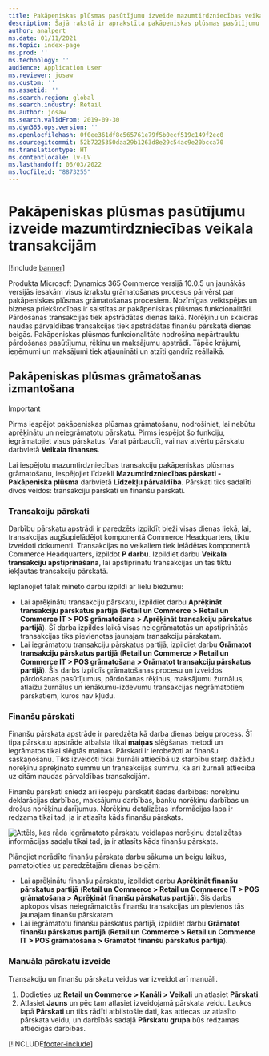 ```yaml
---
title: Pakāpeniskas plūsmas pasūtījumu izveide mazumtirdzniecības veikala transakcijām
description: Šajā rakstā ir aprakstīta pakāpeniskas plūsmas pasūtījumu izveide veikala transakcijām risinājumā Microsoft Dynamics 365 Commerce.
author: analpert
ms.date: 01/11/2021
ms.topic: index-page
ms.prod: ''
ms.technology: ''
audience: Application User
ms.reviewer: josaw
ms.custom: ''
ms.assetid: ''
ms.search.region: global
ms.search.industry: Retail
ms.author: josaw
ms.search.validFrom: 2019-09-30
ms.dyn365.ops.version: ''
ms.openlocfilehash: 0f0ee361df8c565761e79f5b0ecf519c149f2ec0
ms.sourcegitcommit: 52b7225350daa29b1263d8e29c54ac9e20bcca70
ms.translationtype: HT
ms.contentlocale: lv-LV
ms.lasthandoff: 06/03/2022
ms.locfileid: "8873255"
---
```

# <a name="trickle-feed-based-order-creation-for-retail-store-transactions"></a>Pakāpeniskas plūsmas pasūtījumu izveide mazumtirdzniecības veikala transakcijām

[!include [banner](includes/banner.md)]

Produkta Microsoft Dynamics 365 Commerce versijā 10.0.5 un jaunākās versijās iesakām visus izrakstu grāmatošanas procesus pārvērst par pakāpeniskas plūsmas grāmatošanas procesiem. Nozīmīgas veiktspējas un biznesa priekšrocības ir saistītas ar pakāpeniskas plūsmas funkcionalitāti. Pārdošanas transakcijas tiek apstrādātas dienas laikā. Norēķinu un skaidras naudas pārvaldības transakcijas tiek apstrādātas finanšu pārskatā dienas beigās. Pakāpeniskas plūsmas funkcionalitāte nodrošina nepārtrauktu pārdošanas pasūtījumu, rēķinu un maksājumu apstrādi. Tāpēc krājumi, ieņēmumi un maksājumi tiek atjaunināti un atzīti gandrīz reāllaikā.

## <a name="use-trickle-feed-based-posting"></a>Pakāpeniskas plūsmas grāmatošanas izmantošana

> [!IMPORTANT]
> Pirms iespējot pakāpeniskas plūsmas grāmatošanu, nodrošiniet, lai nebūtu aprēķinātu un neiegrāmatotu pārskatu. Pirms iespējot šo funkciju, iegrāmatojiet visus pārskatus. Varat pārbaudīt, vai nav atvērtu pārskatu darbvietā **Veikala finanses**.

Lai iespējotu mazumtirdzniecības transakciju pakāpeniskas plūsmas grāmatošanu, iespējojiet līdzekli **Mazumtirdzniecības pārskati - Pakāpeniska plūsma** darbvietā **Līdzekļu pārvaldība**. Pārskati tiks sadalīti divos veidos: transakciju pārskati un finanšu pārskati.

### <a name="transactional-statements"></a>Transakciju pārskati

Darbību pārskatu apstrādi ir paredzēts izpildīt bieži visas dienas liekā, lai, transakcijas augšupielādējot komponentā Commerce Headquarters, tiktu izveidoti dokumenti. Transakcijas no veikaliem tiek ielādētas komponentā Commerce Headquarters, izpildot **P darbu**. Izpildiet darbu **Veikala transakciju apstiprināšana**, lai apstiprinātu transakcijas un tās tiktu iekļautas transakciju pārskatā.

Ieplānojiet tālāk minēto darbu izpildi ar lielu biežumu:

- Lai aprēķinātu transakciju pārskatu, izpildiet darbu **Aprēķināt transakciju pārskatus partijā** (**Retail un Commerce \> Retail un Commerce IT \> POS grāmatošana \> Aprēķināt transakciju pārskatus partijā**). Šī darba izpildes laikā visas neiegrāmatotās un apstiprinātās transakcijas tiks pievienotas jaunajam transakciju pārskatam.
- Lai iegrāmatotu transakciju pārskatus partijā, izpildiet darbu **Grāmatot transakciju pārskatus partijā** (**Retail un Commerce \> Retail un Commerce IT \> POS grāmatošana \> Grāmatot transakciju pārskatus partijā**). Šis darbs izpildīs grāmatošanas procesu un izveidos pārdošanas pasūtījumus, pārdošanas rēķinus, maksājumu žurnālus, atlaižu žurnālus un ienākumu-izdevumu transakcijas negrāmatotiem pārskatiem, kuros nav kļūdu. 

### <a name="financial-statements"></a>Finanšu pārskati

Finanšu pārskata apstrāde ir paredzēta kā darba dienas beigu process. Šī tipa pārskatu apstrāde atbalsta tikai **maiņas** slēgšanas metodi un iegrāmatos tikai slēgtās maiņas. Pārskati ir ierobežoti ar finanšu saskaņošanu. Tiks izveidoti tikai žurnāli attiecībā uz starpību starp dažādu norēķinu aprēķināto summu un transakcijas summu, kā arī žurnāli attiecībā uz citām naudas pārvaldības transakcijām.

Finanšu pārskati sniedz arī iespēju pārskatīt šādas darbības: norēķinu deklarācijas darbības, maksājumu darbības, banku norēķinu darbības un drošus norēķinu darījumus. Norēķinu detalizētas informācijas lapa ir redzama tikai tad, ja ir atlasīts kāds finanšu pārskats.

![Attēls, kas rāda iegrāmatoto pārskatu veidlapas norēķinu detalizētas informācijas sadaļu tikai tad, ja ir atlasīts kāds finanšu pārskats.](./media/Trickle-feed-posted-statements-transaction-view.png)

Plānojiet norādīto finanšu pārskata darbu sākuma un beigu laikus, pamatojoties uz paredzētajām dienas beigām:

- Lai aprēķinātu finanšu pārskatu, izpildiet darbu **Aprēķināt finanšu pārskatus partijā** (**Retail un Commerce \> Retail un Commerce IT \> POS grāmatošana \> Aprēķināt finanšu pārskatus partijā**). Šis darbs apkopos visas neiegrāmatotās finanšu transakcijas un pievienos tās jaunajam finanšu pārskatam.
- Lai iegrāmatotu finanšu pārskatus partijā, izpildiet darbu **Grāmatot finanšu pārskatus partijā** (**Retail un Commerce \> Retail un Commerce IT \> POS grāmatošana \> Grāmatot finanšu pārskatus partijā**).

### <a name="manually-create-statements"></a>Manuāla pārskatu izveide

Transakciju un finanšu pārskatu veidus var izveidot arī manuāli. 

1. Dodieties uz **Retail un Commerce \> Kanāli \> Veikali** un atlasiet **Pārskati**. 
2. Atlasiet **Jauns** un pēc tam atlasiet izveidojamā pārskata veidu. Laukos lapā **Pārskati** un tiks rādīti atbilstošie dati, kas attiecas uz atlasīto pārskata veidu, un darbībās sadaļā **Pārskatu grupa** būs redzamas attiecīgās darbības.

[!INCLUDE[footer-include](../includes/footer-banner.md)]
